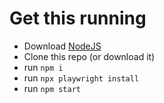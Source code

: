# Get this running

- Download [NodeJS](https://nodejs.org/en)
- Clone this repo (or download it)
- run `npm i`
- run `npx playwright install`
- run `npm start`
